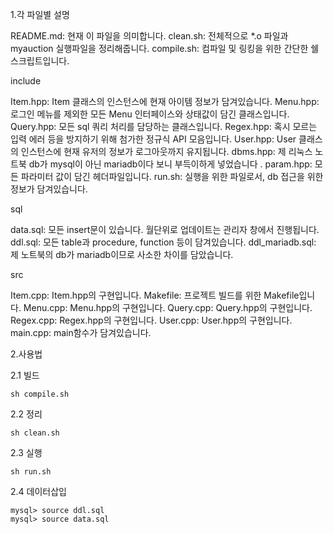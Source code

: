 1.각 파일별 설명

README.md: 현재 이 파일을 의미합니다.
clean.sh: 전체적으로 \*.o 파일과 myauction 실행파일을 정리해줍니다.
compile.sh: 컴파일 및 링킹을 위한 간단한 쉘스크립트입니다.

include

Item.hpp: Item 클래스의 인스턴스에 현재 아이템 정보가 담겨있습니다.
Menu.hpp: 로그인 메뉴를 제외한 모든 Menu 인터페이스와 상태값이 담긴 클래스입니다.
Query.hpp: 모든 sql 쿼리 처리를 담당하는 클래스입니다.
Regex.hpp: 혹시 모르는 입력 에러 등을 방지하기 위해 첨가한 정규식 API 모음입니다.
User.hpp: User 클래스의 인스턴스에 현재 유저의 정보가 로그아웃까지 유지됩니다.
dbms.hpp: 제 리눅스 노트북 db가 mysql이 아닌 mariadb이다 보니 부득이하게 넣었습니다 .
param.hpp: 모든 파라미터 값이 담긴 헤더파일입니다.
run.sh: 실행을 위한 파일로서, db 접근을 위한 정보가 담겨있습니다.

sql

data.sql: 모든 insert문이 있습니다. 월단위로 업데이트는 관리자 창에서 진행됩니다.
ddl.sql: 모든 table과 procedure, function 등이 담겨있습니다.
ddl_mariadb.sql: 제 노트북의 db가 mariadb이므로 사소한 차이를 담았습니다.

src

Item.cpp: Item.hpp의 구현입니다.
Makefile: 프로젝트 빌드를 위한 Makefile입니다.
Menu.cpp: Menu.hpp의 구현입니다.
Query.cpp: Query.hpp의 구현입니다.
Regex.cpp: Regex.hpp의 구현입니다.
User.cpp: User.hpp의 구현입니다.
main.cpp: main함수가 담겨있습니다.

2.사용법

2.1 빌드

    sh compile.sh

2.2 정리

    sh clean.sh

2.3 실행

    sh run.sh

2.4 데이터삽입

    mysql> source ddl.sql
    mysql> source data.sql

